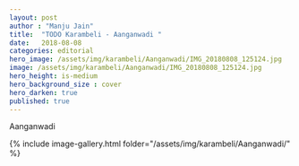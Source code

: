 ```yaml
---
layout: post
author : "Manju Jain"
title:  "TODO Karambeli - Aanganwadi "
date:   2018-08-08
categories: editorial
hero_image: /assets/img/karambeli/Aanganwadi/IMG_20180808_125124.jpg
image: /assets/img/karambeli/Aanganwadi/IMG_20180808_125124.jpg
hero_height: is-medium
hero_background_size : cover
hero_darken: true
published: true
---
```


Aanganwadi


{% include image-gallery.html folder="/assets/img/karambeli/Aanganwadi/" %}
